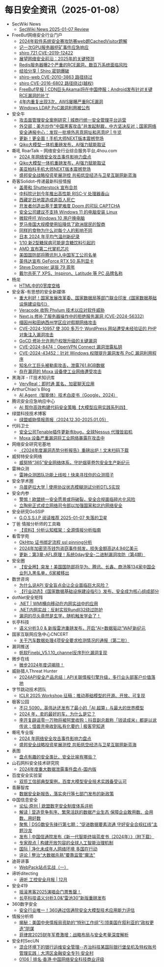 # 每日安全资讯（2025-01-08）

- SecWiki News
  - [SecWiki News 2025-01-07 Review](http://www.sec-wiki.com/?2025-01-07)
- FreeBuf网络安全行业门户
  - [2024年软件系统安全赛攻防赛web题CachedVisitor题解](https://www.freebuf.com/articles/web/419244.html)
  - [记一次GPU服务器挖矿事件应急响应](https://www.freebuf.com/articles/system/419066.html)
  - [shiro 721 CVE-2019-12422](https://www.freebuf.com/vuls/416385.html)
  - [展望网络安全前沿：2025年的关键预测](https://www.freebuf.com/articles/419232.html)
  - [Redis服务器曝2个严重的RCE漏洞，数百万系统面临风险](https://www.freebuf.com/news/419216.html)
  - [经验分享 | Shiro 密钥爆破](https://www.freebuf.com/vuls/415408.html)
  - [shiro-web CVE-2010-3863 路径绕过](https://www.freebuf.com/vuls/414113.html)
  - [shiro CVE-2016-6802 路径绕过(越权)](https://www.freebuf.com/vuls/415424.html)
  - [FreeBuf早报 | CDN巨头Akamai将在中国停服；Android发布针对关键RCE漏洞的补丁](https://www.freebuf.com/news/419197.html)
  - [4年内重复出现3次，AWS屡曝严重RCE漏洞](https://www.freebuf.com/news/419192.html)
  - [Windows LDAP PoC漏洞利用被公布](https://www.freebuf.com/news/419188.html)
- 安全牛
  - [攻击面管理安全案例研究 | 城商行统一安全管理平台运营](https://www.aqniu.com/homenews/107885.html)
  - [外交部：美方炒作“中国黑客攻击”并发起制裁，中方坚决反对；国家网络安全通报中心：发现一批境外恶意网址和恶意IP | 牛览](https://www.aqniu.com/homenews/107884.html)
  - [更新！更全面！手机大师NEXT版本震撼登场](https://www.aqniu.com/vendor/107837.html)
  - [Qiko大模型一体机重磅发布，AI强力赋能取证](https://www.aqniu.com/vendor/107838.html)
- 嘶吼 RoarTalk – 网络安全行业综合服务平台,4hou.com
  - [2024 年网络安全攻击事件影响力盘点](https://www.4hou.com/posts/mkX3)
  - [Qiko大模型一体机重磅发布，AI强力赋能取证](https://www.4hou.com/posts/EyXl)
  - [美亚柏科手机大师NEXT版本震撼登场](https://www.4hou.com/posts/DxZk)
  - [盛邦安全战略投资星展测控  共拓低空经济与卫星互联网新蓝海](https://www.4hou.com/posts/ArOj)
- 奇客Solidot–传递最新科技情报
  - [盖蒂和 Shutterstock 宣布合并](https://www.solidot.org/story?sid=80266)
  - [中科院计划今年推出高性能 RISC-V 处理器香山](https://www.solidot.org/story?sid=80265)
  - [西藏定日地震造成逾百人死亡](https://www.solidot.org/story?sid=80264)
  - [开发者创造出基于噩梦难度 Doom 的可玩 CAPTCHA](https://www.solidot.org/story?sid=80263)
  - [安全公司建议不支持 Windows 11 的电脑安装 Linux](https://www.solidot.org/story?sid=80262)
  - [微软呼吁 Windows 10 用户换电脑](https://www.solidot.org/story?sid=80261)
  - [罗马帝国大规模使用铅降低了欧洲居民的智商](https://www.solidot.org/story?sid=80260)
  - [同样的食物为什么对每个人的影响不同](https://www.solidot.org/story?sid=80259)
  - [日本 2024 年平均气温创新纪录](https://www.solidot.org/story?sid=80258)
  - [1/10 新2型糖尿病可能是含糖饮料引起的](https://www.solidot.org/story?sid=80257)
  - [AMD 宣布第二代掌机芯片](https://www.solidot.org/story?sid=80256)
  - [美国国防部将腾讯列入中国军工公司名单](https://www.solidot.org/story?sid=80255)
  - [英伟达宣布 GeForce RTX 50 系列显卡](https://www.solidot.org/story?sid=80254)
  - [Steve Dompier 诞辰 79 周年](https://www.solidot.org/story?sid=80253)
  - [戴尔杀死了 XPS、Inspiron、Latitude 等 PC 品牌名称](https://www.solidot.org/story?sid=80252)
- 杨龙
  - [HTML中的0宽度空格](https://www.yanglong.pro/html%e4%b8%ad%e7%9a%840%e5%ae%bd%e5%ba%a6%e7%a9%ba%e6%a0%bc/)
- 安全客-有思想的安全新媒体
  - [重大利好！国家发展改革委、国家数据局等部门联合印发《国家数据基础设施建设指引》](https://www.anquanke.com/post/id/303327)
  - [Veracode 收购 Phylum 技术以应对软件威胁](https://www.anquanke.com/post/id/303324)
  - [Next.js 修补了服务器操作中的拒绝服务漏洞 (CVE-2024-56332)](https://www.anquanke.com/post/id/303321)
  - [缅因州和田纳西州学区应对假期网络攻击](https://www.anquanke.com/post/id/303318)
  - [CVE-2024-10957 使 300 多万个 WordPress 网站遭受未经验证的 PHP 对象注入漏洞攻击](https://www.anquanke.com/post/id/303315)
  - [GoCD 修补允许用户权限升级的关键漏洞](https://www.anquanke.com/post/id/303312)
  - [CVE-2024-8474：OpenVPN Connect 漏洞泄露私钥](https://www.anquanke.com/post/id/303309)
  - [CVE-2024-43452：针对 Windows 权限提升漏洞发布 PoC 漏洞利用程序](https://www.anquanke.com/post/id/303306)
  - [知名化工巨头被勒索攻击，泄露761.8GB数据](https://www.anquanke.com/post/id/303303)
  - [存在漏洞的 Moxa 设备使工业网络遭受攻击](https://www.anquanke.com/post/id/303300)
- 黑海洋 - IT技术知识库
  - [VeryReal：即时通 匿名、加密聊天应用](https://blog.upx8.com/4644)
- ArthurChiao's Blog
  - [AI Agent（智能体）技术白皮书（Google，2024）](https://arthurchiao.github.io/blog/ai-agent-white-paper-zh/)
- 腾讯安全应急响应中心
  - [AI 帮你高效构建代码安全策略【大模型应用实践系列四】](https://mp.weixin.qq.com/s?__biz=MjM5NzE1NjA0MQ==&mid=2651206824&idx=1&sn=90071bc1722c0a9124fc1b54edd3ab0b&chksm=bd2cd10e8a5b5818dbcfee3ff4b88e2634eabcee28958d039eb864449de218e602bd524fac8a&scene=58&subscene=0#rd)
- 绿盟科技技术博客
  - [绿盟威胁情报周报（2024.12.30-2025.01.05）](https://blog.nsfocus.net/2024-12-30-2025-01-05/)
- 代码卫士
  - [安全公司Tenable插件更新有bug，全球Nessus 代理皆宕机](https://mp.weixin.qq.com/s?__biz=MzI2NTg4OTc5Nw==&mid=2247521996&idx=1&sn=96013ce25046ff02b2d52d5d4a7a3423&chksm=ea94a7a6dde32eb03c9e0ae326ac24d3ea0ac56bae50ee72d4c8421594196fd6010e0ca953f6&scene=58&subscene=0#rd)
  - [Moxa 设备严重漏洞将工业网络暴露在攻击中](https://mp.weixin.qq.com/s?__biz=MzI2NTg4OTc5Nw==&mid=2247521996&idx=2&sn=dbafe74fa2a73a7ecd72c5ca600d8614&chksm=ea94a7a6dde32eb0768fd7281523c870565bc1d8ec2cd067e00a960f7468a905c6da64ea56e1&scene=58&subscene=0#rd)
- 网络安全研究宅基地
  - [《2024年度漏洞态势分析报告》重磅出炉！文末扫码下载](https://mp.weixin.qq.com/s?__biz=MzUyMDEyNTkwNA==&mid=2247497075&idx=1&sn=1d041504e40dfbb400c230c0dcbb1bd0&chksm=f9ed99ccce9a10da22c25a9ff321fa595600b67a6732af43b71a7eb868716f3f890b44879ba3&scene=58&subscene=0#rd)
- 威努特安全网络
  - [威努特“365”安全网络体系，守护烟草卷包安全生产新纪元](https://mp.weixin.qq.com/s?__biz=MzAwNTgyODU3NQ==&mid=2651130206&idx=1&sn=c9d686d0821edd4c194459633ebdc366&chksm=80e713eeb7909af8316806346bbd36b1a4363a13d57f6dddb80e5dfdbecd45477585643dbdc8&scene=58&subscene=0#rd)
- 雷神众测
  - [雷神众测团队功能上线啦！快来寻找你的众测搭子](https://mp.weixin.qq.com/s?__biz=MzI0NzEwOTM0MA==&mid=2652503268&idx=1&sn=130f5f91f35f280274cf92b6387f2c8e&chksm=f2585f57c52fd64122ffabdf7d3c02b94c0d932ef115e87c68ffb4094d6dd829b81be896ac84&scene=58&subscene=0#rd)
- 安全学术圈
  - [乌普萨拉大学 | 使用协议状态模糊测试分析DTLS实现](https://mp.weixin.qq.com/s?__biz=MzU5MTM5MTQ2MA==&mid=2247491545&idx=1&sn=168ec87f8235a16dee4fb964a0d813ac&chksm=fe2ee052c95969447f320f7827e8496e3cb8fd4a0a845caa93a13f082197233e28e8ec60bb5f&scene=58&subscene=0#rd)
- 安全内参
  - [警惕！欧盟统一安全愿景或将破裂，安全合规面临碎片化风险](https://mp.weixin.qq.com/s?__biz=MzI4NDY2MDMwMw==&mid=2247513439&idx=1&sn=5fb17f3395bd73decbba35390474d341&chksm=ebfaf27fdc8d7b69f96b9624e6e85ac7e824b6c430e7f9494a906e7d878dbb629f83377c73c2&scene=58&subscene=0#rd)
  - [立陶宛正式成立网络司令部以加强国家和北约网络安全](https://mp.weixin.qq.com/s?__biz=MzI4NDY2MDMwMw==&mid=2247513439&idx=2&sn=8478b4b17c710651496a96ac51c75985&chksm=ebfaf27fdc8d7b691304241ad9c339acb53766a6d8bb955393c9671dfe11c88040bf78a844cb&scene=58&subscene=0#rd)
- 安全研究GoSSIP
  - [G.O.S.S.I.P 阅读推荐 2025-01-07 失落的卫星](https://mp.weixin.qq.com/s?__biz=Mzg5ODUxMzg0Ng==&mid=2247499572&idx=1&sn=51058d20ddd7d80dda3dde62f30cfe6b&chksm=c063d1edf71458fbe88bfb88241f777cf4f6d44761b2f18f8b106cabe53aa896de6a8ebe5a46&scene=58&subscene=0#rd)
- 丁爸 情报分析师的工具箱
  - [【资料】分析认知框架：全源情报分析指南](https://mp.weixin.qq.com/s?__biz=MzI2MTE0NTE3Mw==&mid=2651148461&idx=1&sn=27b0ab8473a90f7fe64b2d5fda4a207d&chksm=f1af2797c6d8ae811db3f1960b1e4e194248c75f6b4f3dd948767619d64996a1d09537ea03ef&scene=58&subscene=0#rd)
- 看雪学苑
  - [OkHttp 证书绑定流程 ssl pinning分析](https://mp.weixin.qq.com/s?__biz=MjM5NTc2MDYxMw==&mid=2458588181&idx=1&sn=2c535ea1ace2c13aed9abed21a46e158&chksm=b18c249f86fbad89d005e150c8c8c0a7034ccb410ddcb4da568e06caa5c4cb0347023b13c1bb&scene=58&subscene=0#rd)
  - [​2024年加密货币钱包盗窃事件频发，损失金额高达4.94亿美元](https://mp.weixin.qq.com/s?__biz=MjM5NTc2MDYxMw==&mid=2458588181&idx=2&sn=2bb5d8cf409a4ab7c691bf48794917ed&chksm=b18c249f86fbad899f7244ea7f1e30c435aac5b09f1db01bad77426f620d21009bee1902f739&scene=58&subscene=0#rd)
  - [更新：第3章-AFL原理！系统0day安全-二进制漏洞攻防（第4期）](https://mp.weixin.qq.com/s?__biz=MjM5NTc2MDYxMw==&mid=2458588181&idx=3&sn=ed0557407f95454c25c98501fe8cac6e&chksm=b18c249f86fbad8995e1190a59a1246ee4e62ef77b07b391f3146b3756ec7d7dafe3fab314a0&scene=58&subscene=0#rd)
- 安全圈
  - [【安全圈】突发！美国国防部将华为、腾讯、长鑫、商汤等134家中国企业列入黑名单，6家被移出](https://mp.weixin.qq.com/s?__biz=MzIzMzE4NDU1OQ==&mid=2652067202&idx=1&sn=97ab8cecb79ef8ef7f1b0f9e1f763a05&chksm=f36e79c2c419f0d4e96af2f3afba464e46bba0816a789ff04da1d0714b02e9f7920cb68ed311&scene=58&subscene=0#rd)
- 数世咨询
  - [为什么说API 安全盲点会让企业面临巨大风险？](https://mp.weixin.qq.com/s?__biz=MzkxNzA3MTgyNg==&mid=2247533580&idx=1&sn=7d6e6ab196e29df51c600fdea8a2e41b&chksm=c14436b1f633bfa7ba78bcc7fcefaeb792c577064d4fb6055719d77d8f496dce07eb9df3a9f8&scene=58&subscene=0#rd)
  - [【行业动态】《国家数据基础设施建设指引》发布，安全成为核心组成部分](https://mp.weixin.qq.com/s?__biz=MzkxNzA3MTgyNg==&mid=2247533580&idx=2&sn=dae11c097fedd0615c8d6b3953fdd85d&chksm=c14436b1f633bfa7ae212f71e43477646ec0a4410329df6690fffefe1ca6cf70b5901d0d22c1&scene=58&subscene=0#rd)
- dotNet安全矩阵
  - [.NET | WMI横向移动在内网实战中的应用](https://mp.weixin.qq.com/s?__biz=MzUyOTc3NTQ5MA==&mid=2247498056&idx=1&sn=c02fd4139736caf5474a057a8f9b1979&chksm=fa5957a5cd2edeb3f23df543dd8d327577532ed7dd5fdbcc6c108e297a537b19b87c0e3315ec&scene=58&subscene=0#rd)
  - [.NET内网实战：反射实现Rundll32绕过防护](https://mp.weixin.qq.com/s?__biz=MzUyOTc3NTQ5MA==&mid=2247498056&idx=2&sn=9ca0ed54fa666c5bb3275019eda45c24&chksm=fa5957a5cd2edeb339e595a1c11cfa695051285cde09bf61819ff48056b4a56dd71a9cb8148f&scene=58&subscene=0#rd)
  - [漏洞的尽头竟然是玄学，随机触发学会了！](https://mp.weixin.qq.com/s?__biz=MzUyOTc3NTQ5MA==&mid=2247498056&idx=3&sn=213fffbf1af5721831386a359b2a979f&chksm=fa5957a5cd2edeb303c11e056205b2811933cedcaa5376306d46bafc40b638659e1a12d378d0&scene=58&subscene=0#rd)
- 长亭科技
  - [语义分析3.0 & 新版雷池重磅发布，开启“AI+数据驱动”WAF新纪元](https://mp.weixin.qq.com/s?__biz=MzIwNDA2NDk5OQ==&mid=2651388718&idx=1&sn=db91524b60126ed021efb81cedce28ef&chksm=8d398aa6ba4e03b0befb9b3794aebf37ae4ff9ccaf53bac4998b0266873b8e600646858558f4&scene=58&subscene=0#rd)
- 国家互联网应急中心CNCERT
  - [关于汽车数据处理4项安全要求检测情况的通报（第二批）](https://mp.weixin.qq.com/s?__biz=MzIwNDk0MDgxMw==&mid=2247499583&idx=1&sn=7fe4662445e72246214342dbcd15d91e&chksm=973acc5da04d454b738a38f28ba489ab1f7a2c9e7a9f198a7569115b9d087836a3bbb3c77770&scene=58&subscene=0#rd)
- 漏洞推送
  - [帆软Finebi_V5.1.10_channel反序列化漏洞复现](https://mp.weixin.qq.com/s?__biz=MzU5MTExMjYwMA==&mid=2247485701&idx=1&sn=668e8f8056e8407ee9d22479bddeba41&chksm=fe32b9f2c94530e4b65e364b10d457aeecb0c809a7abcc146222fdf4d916780c860d87ca003f&scene=58&subscene=0#rd)
- 微步在线
  - [微步2024年度词揭晓！](https://mp.weixin.qq.com/s?__biz=MzI5NjA0NjI5MQ==&mid=2650182943&idx=1&sn=eaafd1ee6d5f45c9c22cbb5835637383&chksm=f4486ea3c33fe7b50ab2c9a07087704840cc79c829d24749d61f45e4ecab06662f2493d77b41&scene=58&subscene=0#rd)
- 威胁猎人Threat Hunter
  - [2024API安全产品总结｜API关联情报引擎升级，多行业头部客户价值落地](https://mp.weixin.qq.com/s?__biz=MzI3NDY3NDUxNg==&mid=2247498402&idx=1&sn=84e79bf8dccc410ed5f6b09494170c1a&chksm=eb12dc99dc65558f95b6e026bb35aa9ee58799497bc7e468303f1c6a1ff3b5c9dd8a91d4f167&scene=58&subscene=0#rd)
- 字节跳动技术团队
  - [ICLR 2025 Workshop 征稿：推动基础模型的开源、开放、可复现](https://mp.weixin.qq.com/s?__biz=MzI1MzYzMjE0MQ==&mid=2247512706&idx=1&sn=8c10b0c6ac86a5c91fa4e64497371b65&chksm=e9d37960dea4f07603771b4b22adf2dbc2a6ebf11e91c28bf377f28a42e59d24330fc4387537&scene=58&subscene=0#rd)
- 极客公园
  - [不只 5090，英伟达还发布了最小的「AI 超算」与最大的世界模型](https://mp.weixin.qq.com/s?__biz=MTMwNDMwODQ0MQ==&mid=2653071612&idx=1&sn=0507df5cbaa4e45c40536ee2efce4b84&chksm=7e57d54a49205c5c145f5844222274af039003805728060681e6756c87e52c8d3f4babe85750&scene=58&subscene=0#rd)
  - [2024 年，卖的最好的车，为什么是它？](https://mp.weixin.qq.com/s?__biz=MTMwNDMwODQ0MQ==&mid=2653071591&idx=1&sn=0c7845c3926572609df65cb14a26fc82&chksm=7e57d55149205c474e5cb0d9fb65a7c1998ed57b645734a40ae9e88782ae91c95890e2929fbb&scene=58&subscene=0#rd)
  - [李开复辟谣零一万物将被阿里收购；抖音副总裁称「钱读成米」都是以讹传讹；怪兽充电收到私有化要约 | 极客早知道](https://mp.weixin.qq.com/s?__biz=MTMwNDMwODQ0MQ==&mid=2653071590&idx=1&sn=e01ed962173beb1b461442f10985dd23&chksm=7e57d55049205c46e87abbd93d4c64ee1e2004ec0346cf6c3b540ea683842d68ca356670092a&scene=58&subscene=0#rd)
- 嘶吼专业版
  - [2024 年网络安全攻击事件影响力盘点](https://mp.weixin.qq.com/s?__biz=MzI0MDY1MDU4MQ==&mid=2247580671&idx=1&sn=d5085bd4dffbbad4f114f00157407681&chksm=e9146bc5de63e2d3293fd4a9f89de63092902d37fc75a188f46c9dae53f1a4615f8e18b24416&scene=58&subscene=0#rd)
  - [盛邦安全战略投资星展测控  共拓低空经济与卫星互联网新蓝海](https://mp.weixin.qq.com/s?__biz=MzI0MDY1MDU4MQ==&mid=2247580671&idx=2&sn=f7d9fb8054d8fee75f4d217d63b77abf&chksm=e9146bc5de63e2d3969f265b85d29af67e44cfbf3977c944a005a85177b4e212854dfb403aec&scene=58&subscene=0#rd)
- 表图
  - [盘点有趣的安全类比、安全比喻有哪些？](https://mp.weixin.qq.com/s?__biz=MzUzOTI4NDQ3NA==&mid=2247484706&idx=1&sn=ca0c6c6aee03c3f77d628a943ddd0d39&chksm=facb83b7cdbc0aa18b4f7d048b6dfc8bf148e9f3180b1419dd6eac82c8bdbc1a6db71b478e1f&scene=58&subscene=0#rd)
- 山石网科安全技术研究院
  - [2024年度重大数据泄露事件盘点-国内版](https://mp.weixin.qq.com/s?__biz=MzUzMDUxNTE1Mw==&mid=2247509451&idx=1&sn=1b029807139ba4b113a0249690beab71&chksm=fa527075cd25f963459b028fc1bbea774066259f4a59e4f51ff4fd4857031f0c7871a1c05248&scene=58&subscene=0#rd)
- 百度安全实验室
  - [双揽工信部典型案例，百度大模型安全技术实践备受认可](https://mp.weixin.qq.com/s?__biz=MzA3NTQ3ODI0NA==&mid=2247487606&idx=1&sn=59fe41d97fbc1bca004b0cbb995a10c7&chksm=9f6eb5fda8193ceb1ffcb49c58f7dd3dd0f7ca63da2d0bfd600ad1cca4babc6886f3a74d8f6b&scene=58&subscene=0#rd)
- 青藤智库
  - [数据安全新报告，落实央行等七部门发布的新政策](https://mp.weixin.qq.com/s?__biz=MzUyOTkwNTQ5Mg==&mid=2247489313&idx=1&sn=fce31255f722ff96c617f17136bbf730&chksm=fa58b51acd2f3c0c3f5e692ba7ea8662c991ba3818fcab275a59bda4d8117304790a0b42e82d&scene=58&subscene=0#rd)
- 中国信息安全
  - [论坛·原创 | 欧盟数字安全制度体系评析](https://mp.weixin.qq.com/s?__biz=MzA5MzE5MDAzOA==&mid=2664234024&idx=1&sn=10f839f8cfcbbdb26ffde6a45ab0b994&chksm=8b59fed1bc2e77c7aa00609b3743462d704fc27fa82460f3366394caafcad0ae42ac28267d6d&scene=58&subscene=0#rd)
  - [解读 | 营造竞争有序、繁荣活跃的数据产业生态 保障企业敢用数、会用数、用好数](https://mp.weixin.qq.com/s?__biz=MzA5MzE5MDAzOA==&mid=2664234024&idx=2&sn=df82cf402693e577656e1a8146e3deb7&chksm=8b59fed1bc2e77c70dbd6f77db7ed4bb0750025cbd5183d72a7fbc1d81f67f6b20c073586fda&scene=58&subscene=0#rd)
  - [聚焦 | DSG数安先锋行第七期：“促进数据要素流通 守好安全合规红线”主题沙龙](https://mp.weixin.qq.com/s?__biz=MzA5MzE5MDAzOA==&mid=2664234024&idx=3&sn=6a4e023caeeea7e9f8a8e31e900fa3b4&chksm=8b59fed1bc2e77c746880e7e949e3ffb4eaf87665d4d674333e32a5984cc9d4a59ec43496c21&scene=58&subscene=0#rd)
  - [发布 | 中国信通院发布《新一代智能终端蓝皮书（2024年）》（附下载）](https://mp.weixin.qq.com/s?__biz=MzA5MzE5MDAzOA==&mid=2664234024&idx=4&sn=1194fdacac9fe4f7358087f71c084463&chksm=8b59fed1bc2e77c7be1f7eedc1df9af57bf0866eef6e52ce5ba455cab0982c3bbb1de6c08cd5&scene=58&subscene=0#rd)
  - [专家观点 | 构建开放包容的全球人工智能治理机制](https://mp.weixin.qq.com/s?__biz=MzA5MzE5MDAzOA==&mid=2664234024&idx=5&sn=cdb16767b2b1fbf72107260e7ebc1345&chksm=8b59fed1bc2e77c7c1e7312ff668609244dbd91a112ce6ef97e7ade761061eb3dd1ad8f26211&scene=58&subscene=0#rd)
  - [国际 | 净化未成年人网络环境 多国在行动](https://mp.weixin.qq.com/s?__biz=MzA5MzE5MDAzOA==&mid=2664234024&idx=6&sn=88fb773fe7f7731521db28c5f4db77b5&chksm=8b59fed1bc2e77c743d0239db43c1062e208b0472f6d35f8ee16b6b44b0d9524126033ba7f13&scene=58&subscene=0#rd)
  - [评论 | 整治“大数据杀熟”要靠监管“魔法”](https://mp.weixin.qq.com/s?__biz=MzA5MzE5MDAzOA==&mid=2664234024&idx=7&sn=97f574cba4a083763d443aee022fc493&chksm=8b59fed1bc2e77c74fd2e3cf53a3760ef948a0b498a796e0e64491c566dad02c9350732e4c4e&scene=58&subscene=0#rd)
- 迪哥讲事
  - [WebPack站点实战（一）](https://mp.weixin.qq.com/s?__biz=MzIzMTIzNTM0MA==&mid=2247496764&idx=1&sn=2656f1f8649ce812606a4d139437153a&chksm=e8a5fe5fdfd277499844d7c17ca8431872509acf0631e8c14c53d004a62a0921e76e6437597a&scene=58&subscene=0#rd)
- 谛听ditecting
  - [谛听 工控安全月报 | 12月](https://mp.weixin.qq.com/s?__biz=MzU3MzQyOTU0Nw==&mid=2247492191&idx=1&sn=52a95d1eb7a3467fbdeaa3a29ed98545&chksm=fcc3601bcbb4e90d78bb55e71a94cf99eee97a697514dadde5fa32821b8f27b0ea87909859e4&scene=58&subscene=0#rd)
- 安全419
  - [摇滚黑客2025演唱会门票售罄！](https://mp.weixin.qq.com/s?__biz=MzUyMDQ4OTkyMg==&mid=2247546454&idx=1&sn=6d8bcf9bb775e2baee632ca11cd55fb9&chksm=f9ebe8fbce9c61ed8a96556d5ceeeb06f1518497ace618b5aecc965cc844382a1fe51dc344a9&scene=58&subscene=0#rd)
  - [长亭科技语义分析3.0&“雷池30”新版重磅发布](https://mp.weixin.qq.com/s?__biz=MzUyMDQ4OTkyMg==&mid=2247546454&idx=2&sn=76462b00a9dc223fa335b19259863383&chksm=f9ebe8fbce9c61ed4b8d2261a82b7e88845f519bb41032d4d2d95c3419f674412b582a5485b1&scene=58&subscene=0#rd)
- 360数字安全
  - [安全行业唯一！360通过信通院安全大模型技术应用能力评估](https://mp.weixin.qq.com/s?__biz=MzA4MTg0MDQ4Nw==&mid=2247577860&idx=1&sn=0442108517282acc78843b4670d55926&chksm=9f8d210ca8faa81a82a646d9d90b5fec399dd06fe2c6d4ca8f1d3426ae4c2bebd19df508b1ae&scene=58&subscene=0#rd)
- 情报分析师
  - [揭秘：美国中央情报局资助的“特别工作组”引领美国在叙利亚的“政权更迭”阴谋](https://mp.weixin.qq.com/s?__biz=MzA3Mjc1MTkwOA==&mid=2650558792&idx=1&sn=cf8172fb957a57c36b8f1eb019f61926&chksm=87117f03b066f615ad37227b36ca8bf4938b940103ab18c4c582ed40020a5b005fc948d41fb7&scene=58&subscene=0#rd)
  - [菲律宾2025财年军费激增：战略布局与安全考量深度解析](https://mp.weixin.qq.com/s?__biz=MzA3Mjc1MTkwOA==&mid=2650558792&idx=2&sn=352067d0fdb095002f309647667c400e&chksm=87117f03b066f615dc51b34c03107f35d93eab92884006cacf3311d6a830925a1b8fffcf2a85&scene=58&subscene=0#rd)
- 安全村SecUN
  - [混合环境下的银行运维安全管理--齐治科技某国际银行堡垒机及特权账号管理实践｜大湾区金融安全专刊·安全村](https://mp.weixin.qq.com/s?__biz=MzkyODM5NzQwNQ==&mid=2247496391&idx=1&sn=21da1d2bed75f757a9d1d55684c2eb43&chksm=c21bd3f5f56c5ae38d20d66d96880aa03e194fd369a6c3f142f1862da1276a32af6bccf378e2&scene=58&subscene=0#rd)
  - [0106 | 排名·香港·中国网络安全科技商业评级](https://mp.weixin.qq.com/s?__biz=MzkyODM5NzQwNQ==&mid=2247496391&idx=2&sn=3fac6acb33feda159d1f596f5d3a718a&chksm=c21bd3f5f56c5ae33303ca29a287be726d5abc8a0e1c2cb32d13fc85a145d8d8072f660d196a&scene=58&subscene=0#rd)
